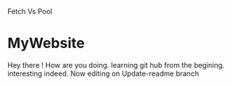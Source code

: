 Fetch Vs Pool
# MyWebsite

Hey there ! How are you doing. learning git hub from the begining. interesting indeed.
Now editing on Update-readme branch
